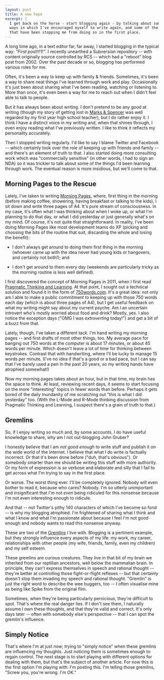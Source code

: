 ```yaml
---
layout: post
title: A new hope
excerpt: |
  I get back on the horse - start blogging again - by talking about some of the
  ways in which I've encouraged myself to write again, and some of the Gremlins
  that have been stopping me from doing so in the first place.
---
```

A long time ago, in a text editor far, far away, I started blogging in the
typical way: *"First post!!!1!"*. I recently unearthed a Subversion repository --
with content originally source controlled by RCS -- which had a "reboot" blog
post from 2002. Over the past decade or so, blogging has performed various
roles for me.

Often, it's been a way to keep up with family & friends. Sometimes, it's been a
way to share neat things I've learned through work and play. Occasionally it's
just been about sharing what I've been reading, watching or listening to.  More
than once, it's even been a way for me to reach out when I didn't feel able to
talk to people.

But it has always been about writing. I don't pretend to be any good at writing
(though my story of getting lost in
[Marks & Spencer](http://www.marksandspencer.com/) was well regarded by my
first year high school teacher), but I do rather enjoy it. I think I have a
distinct voice in my writing and, when that shines through, I even enjoy
reading what I've previously written. I like to think it reflects my
personality accurately.

Then I stopped writing regularly. I'd like to say I blame Twitter and Facebook
-- which certainly took over the role of keeping up with friends and family --
and there's an element of truth to that. I also started doing more consulting
work which was "commercially sensitive" (in other words, I had to sign an NDA)
so it was trickier to talk about some of the things I'd been learning through
work. The eventual reason is more insidious, but we'll come to that.

## Morning Pages to the Rescue

Lately, I've taken to writing [Morning Pages](), where, first thing in the
morning (before making coffee, showering, having breakfast or talking to the
kids), I sit down and write three pages of A4. It's pure stream of
consciousness. In my case, it's often what I was thinking about when I woke up,
or what I'm planning to do that day, or what I did yesterday or just generally
what's on my mind. Of course, it's not quite that straightforward. In reality,
I've been doing Morning Pages like most development teams do XP (picking and
choosing the bits of the routine that suit, discarding the whole and losing the
benefit):

* I don't always get around to doing them first thing in the morning (whoever
  came up with the idea never had young kids or hangovers, and certainly not
  both!); and

*  I don't get around to them every day (weekends are particularly tricky as
   the morning routine is less well defined).

I first discovered the concept of Morning Pages in 2011, when I first read
[Pragmatic Thinking and Learning](http://pragprog.com/book/ahptl/pragmatic-thinking-and-learning).
At that point, I sought out a technical solution and found it in the form of
[750words.com](http://750words.com/). It's a great idea: not only am I able to
make a public commitment to keeping up with those 750 words each day (which is
about three pages of A4), but I get useful feedback on what my writing might
say about my current psyche. Am I an uncertain introvert who's mostly worried
about food and drink? Mostly, yes. I also notice the exception days ("OMG I was
*extroverting* today!") and get a bit of a buzz from that.

Lately, though, I've taken a different tack. I'm hand writing my morning pages
-- and first drafts of most other things, too. My average pace for banging out
750 words at the computer is about 17 minutes, or about 45 words per minute.
Which doesn't leave a lot of time for thinking between keystrokes. Contrast
that with handwriting, where I'll be lucky to manage 15 words per minute. (I've
no idea if that's a good or a bad pace, but I can say that I've barely used a
pen in the past 20 years, so my writing hands have atrophied somewhat!)

Now my morning pages takes about an hour, but in that time, my brain has the
space to think. At least, reviewing recent days, it seems to start focusing on
the more "interesting" topics in fewer words than before. Perhaps it gets bored
of the daily mundanity of me scratching out "this is what I did yesterday" too.
(With the L-Mode and R-Mode thinking discussion from Pragmatic Thinking and
Learning, I suspect there's a grain of truth to that.)

## Gremlins

So, if I enjoy writing so much and, by some accounts, I do have useful
knowledge to share, why am I not out-blogging John Gruber?

I honestly believe that I am *not good enough* to write stuff and publish it on
the wide world of the Internet. I believe that what I do write is factually
incorrect. Or that it's been done before ("duh, that's obvious"). Or somebody
smarter than me should be writing this stuff with more authority. Or my form of
expression is so verbose and elaborate and silly that I fail to get across what
I'm trying to say in the first place.

Or worse. The worst thing ever. I'll be completely ignored. Nobody will even
bother to read it, because who cares? Nobody. I'm so utterly unimportant and
insignificant that I'm not *even* being ridiculed for this nonsense because I'm
not even interesting enough to ridicule.

And that -- not Twitter's pithy 140 characters of which I've become so fond --
is why my blogging atrophied. I'm frightened of sharing what I think and what I
know and what I'm passionate about because I feel I'm not good enough and
nobody wants to read this nonsense anyway.

These are two of the
[Gremlins](http://www.amazon.co.uk/gp/product/0060520221/ref=as_li_ss_tl?ie=UTF8&camp=1634&creative=19450&creativeASIN=0060520221&linkCode=as2&tag=mathieoftheen-21)
I live with. Blogging is a pertinent example, but they strongly influence every
aspects of my life: my work, my career, relationships with other people (my
wife, friends, family, even my children) and my self esteem.

These gremlins are curious creatures. They live in that bit of my brain we
inherited from our reptilian ancestors, well below the mammalian brain. In
principle, they can't express themselves in speech and rational thought --
they're better at controlling those fight-or-flight reflexes -- but that
certainly doesn't stop them invading my speech and rational thought. "Gremlin"
is just the right word to describe the wee buggers, too -- I often visualise
mine as being like Spike from the original film.

Sometimes, when they're being particularly pernicious, they're difficult to
spot. That's where the real danger lies. If I don't see them, I naturally
assume I own these thoughts, and that they're valid and correct. It's only days
later -- often with somebody else's perspective -- that I can spot the
gremlin's influence.

## Simply Notice

That's where I'm at just now; trying to "simply notice" when these gremlins are
influencing my thoughts. Just noticing them is sometimes enough to regain
control. The next stage is to start playing with different options for dealing
with them, but that's the subject of another article. For now this is the first
option I'm playing with: I'm posting this. I'm telling those gremlins, "Screw
you, you're wrong. I'm OK."
